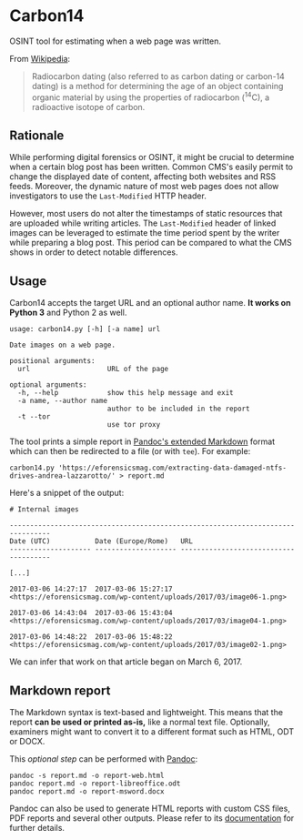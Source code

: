 # Carbon14

OSINT tool for estimating when a web page was written.

From [Wikipedia][1]:

> Radiocarbon dating (also referred to as carbon dating or carbon-14 dating) is
> a method for determining the age of an object containing organic material by
> using the properties of radiocarbon (<sup>14</sup>C), a radioactive isotope of
> carbon.

## Rationale

While performing digital forensics or OSINT, it might be crucial to determine
when a certain blog post has been written. Common CMS's easily permit to change
the displayed date of content, affecting both websites and RSS feeds. Moreover,
the dynamic nature of most web pages does not allow investigators to use the
`Last-Modified` HTTP header.

However, most users do not alter the timestamps of static resources that are
uploaded while writing articles. The `Last-Modified` header of linked images can
be leveraged to estimate the time period spent by the writer while preparing a
blog post. This period can be compared to what the CMS shows in order to detect
notable differences.

## Usage

Carbon14 accepts the target URL and an optional author name. **It works on
Python 3** and Python 2 as well.

    usage: carbon14.py [-h] [-a name] url

    Date images on a web page.

    positional arguments:
      url                   URL of the page

    optional arguments:
      -h, --help            show this help message and exit
      -a name, --author name
                            author to be included in the report
      -t --tor
                            use tor proxy             

The tool prints a simple report in [Pandoc's extended Markdown][2] format which
can then be redirected to a file (or with `tee`). For example:

    carbon14.py 'https://eforensicsmag.com/extracting-data-damaged-ntfs-drives-andrea-lazzarotto/' > report.md

Here's a snippet of the output:

    # Internal images

    --------------------------------------------------------------------------------
    Date (UTC)           Date (Europe/Rome)   URL
    -------------------- -------------------- --------------------------------------

    [...]

    2017-03-06 14:27:17  2017-03-06 15:27:17  <https://eforensicsmag.com/wp-content/uploads/2017/03/image06-1.png>

    2017-03-06 14:43:04  2017-03-06 15:43:04  <https://eforensicsmag.com/wp-content/uploads/2017/03/image04-1.png>

    2017-03-06 14:48:22  2017-03-06 15:48:22  <https://eforensicsmag.com/wp-content/uploads/2017/03/image02-1.png>

We can infer that work on that article began on March 6, 2017.

## Markdown report

The Markdown syntax is text-based and lightweight. This means that the report
**can be used or printed as-is,** like a normal text file. Optionally, examiners
might want to convert it to a different format such as HTML, ODT or DOCX.

This *optional step* can be performed with [Pandoc][3]:

    pandoc -s report.md -o report-web.html
    pandoc report.md -o report-libreoffice.odt
    pandoc report.md -o report-msword.docx

Pandoc can also be used to generate HTML reports with custom CSS files, PDF
reports and several other outputs. Please refer to its [documentation][2] for
further details.


  [1]: https://en.wikipedia.org/wiki/Radiocarbon_dating
  [2]: https://pandoc.org/MANUAL.html
  [3]: https://pandoc.org/
